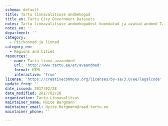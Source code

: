 ```yaml
---
schema: default
title: Tartu linnavalitsuse andmekogud
title_en: Tartu City Government Datasets
notes: Tartu linnavalitsuse andmekogudest koondatud ja avatud andmed Tartu kodulehel
notes_en: ''
department: ''
category:
  - Piirkonnad ja linnad
category_en:
  - Regions and Cities
resources:
  - name: Tartu linna avaandmed
    url: 'http://www.tartu.ee/et/avaandmed'
    format: HTML
    interactive: 'True'
license: 'https://creativecommons.org/licenses/by-sa/3.0/ee/legalcode'
update_freq: ''
date_issued: 2017/02/28
date_modified: 2017/02/28
organization: Tartu Linnavalitsus
maintainer_name: Hüite Bergmann
maintainer_email: Hyite.Bergmann@raad.tartu.ee
maintainer_phone: ''

---
```

